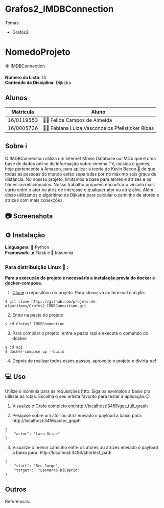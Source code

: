 # Grafos2_IMDBConnection

Temas:
 - Grafos2

# NomedoProjeto
  🕸️ IMDBConnection
  
**Número da Lista**: 14<br>
**Conteúdo da Disciplina**: Dijkstra <br>

## Alunos
|Matrícula | Aluno |
| -- | -- |
| 16/0119553  |  👨‍💻 Felipe Campos de Almeida |
| 16/0005736  |  👩‍💻 Fabiana Luiza Vasconcelos Pfeilsticker Ribas |

## Sobre ℹ️
O IMDBConnection utiliza um Internet Movie Database ou IMDb que é uma base de dados online de informação sobre cinema TV, música e games, hoje pertencente à Amazon, para aplicar a teoria de Kevin Bacon 🥓 de que todas as pessoas do mundo estão separadas por no máximo seis graus de distância. No nossso projeto, limitamos a base para atores e atrizes e os filmes correlacionados. Nosso trabalho propoem encontrar o vínculo mais curto entre o ator ou atriz de interesse e qualquer ator ou atriz alvo. Além disso utilizamos o algoritimo de Dijkstra para calcular o caminho de atores e atrizes com mais conexções. 

## 📷 Screenshots 

## ⚙️ Instalação 
**Linguagem**: 🐍 Python<br>
**Framework**: 🌶️ Flask e 💜 Insomnia<br>


### Para distribuição Linux 🐧 :

**Para a execução do projeto é necessário a instalação previa do docker e docker-compose.**

1) [Clone](https://help.github.com/en/articles/cloning-a-repository) o repositório do projeto. Para clonar vá ao terminal e digite:
~~~
$ git clone https://github.com/projeto-de-algoritmos/Grafos2_IMDBConnection.git
~~~

2) Entre na pasta do projeto:
~~~
$ cd Grafos2_IMDBConnection
~~~

3) Para compilar o projeto, entre a pasta /api e execute o comando do docker:
~~~
$ cd api
$ docker-compose up --build
~~~

4) Depois de realizar todos esses passos, aproveite o projeto e divirta-se!

## 💻 Uso 
Utilize o isominia para as requisições http. Siga os exemplos a baixo pra utilizar as rotas. Escolha o seu artista favorito para testar a aplicação.😉


1) Visualize o Grafo completo em:http://localhost:3456/get_full_graph

2) Pesquise sobre um ator ou atriz enviado o payload a baixo para: http://localhost:3456/actor_graph
~~~
{
    "actor": "Lara Grice"
}
~~~

3) Visualize o menor caminho entre os atores ou atrizes enviado o payload a baixo para: http://localhost:3456/shortest_path
~~~
{ 
    "start": "Seu Jorge",
    "target":  "Leonardo DiCaprio"
}
~~~

## Outros 
Referências: 
